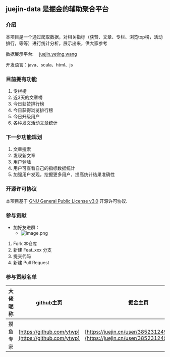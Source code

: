 ## juejin-data 是掘金的辅助聚合平台

### 介绍

本项目是一个通过爬取数据，对相关指标（获赞、文章、专栏、浏览top榜，活动排行，等等）进行统计分析，展示出来，供大家参考

数据展示平台: &emsp;[juejin.yeting.wang](http://juejin.yeting.wang/)

开发语言：java、scala、html、js

### 目前拥有功能

1. 专栏榜
2. 近3天的文章榜
3. 今日获赞排行榜
4. 今日获得浏览排行榜
5. 今日升级用户
6. 各种发文活动文章统计

### 下一步功能规划

1. 文章搜索
2. 发现新文章
3. 用户登陆
4. 用户可查看自己的指标数据统计
5. 加强用户发现，挖掘更多用户，提高统计结果准确性

### 开源许可协议

本项目基于 [GNU General Public License v3.0](https://github.com/ytwp/juejin-data/blob/main/LICENSE) 开源许可协议.

### 参与贡献

- 加好友进群：
    - ![image.png](https://p3-juejin.byteimg.com/tos-cn-i-k3u1fbpfcp/bd3d286a99774a929c72bfdeb8e7c981~tplv-k3u1fbpfcp-watermark.image)

1. Fork 本仓库
2. 新建 Feat_xxx 分支
3. 提交代码
4. 新建 Pull Request

### 参与贡献名单
|大佬昵称|github主页|掘金主页|
|---|---|---|
|摸鱼专家|[https://github.com/ytwp](https://github.com/ytwp)|[https://juejin.cn/user/3852312492642861](https://juejin.cn/user/3852312492642861)|

